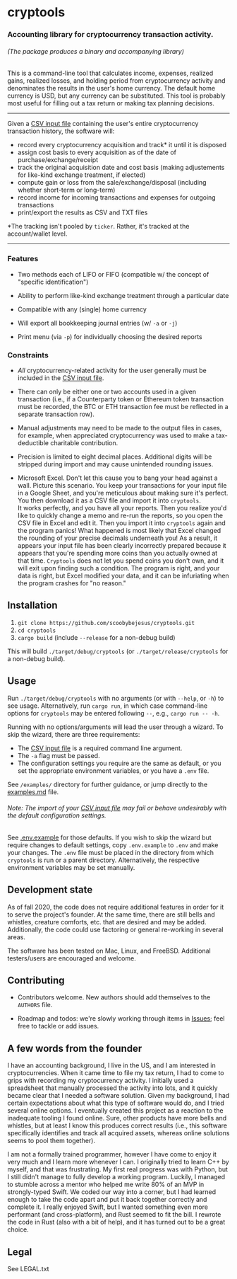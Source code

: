 # cryptools

### Accounting library for cryptocurrency transaction activity.

###### (The package produces a binary and accompanying library)

This is a command-line tool that calculates income, expenses, realized gains, realized losses,
and holding period from cryptocurrency activity and denominates the results in the user's home currency.
The default home currency is USD, but any currency can be substituted.
This tool is probably most useful for filling out a tax return or making tax planning decisions.

---

Given a [CSV input file](https://github.com/scoobybejesus/cryptools/blob/master/InputFile_CSV.md)
containing the user's entire cryptocurrency transaction history, the software will:

* record every cryptocurrency acquisition and track* it until it is disposed
* assign cost basis to every acquisition as of the date of purchase/exchange/receipt
* track the original acquisition date and cost basis (making adjustements for like-kind exchange treatment, if elected)
* compute gain or loss from the sale/exchange/disposal (including whether short-term or long-term)
* record income for incoming transactions and expenses for outgoing transactions
* print/export the results as CSV and TXT files

*The tracking isn't pooled by `ticker`.  Rather, it's tracked at the account/wallet level.

---

### Features

* Two methods each of LIFO or FIFO (compatible w/ the concept of "specific identification")

* Ability to perform like-kind exchange treatment through a particular date

* Compatible with any (single) home currency

* Will export all bookkeeping journal entries (w/ `-a` or `-j`)

* Print menu (via `-p`) for individually choosing the desired reports

### Constraints

* *All* cryptocurrency-related activity for the user generally must be included in the
[CSV input file](https://github.com/scoobybejesus/cryptools/blob/master/InputFile_CSV.md).

* There can only be either one or two accounts used in a given transaction
(i.e., if a Counterparty token or Ethereum token transaction must be recorded,
the BTC or ETH transaction fee must be reflected in a separate transaction row).

* Manual adjustments may need to be made to the output files in cases, for example,
when appreciated cryptocurrency was used to make a tax-deductible charitable contribution.

* Precision is limited to eight decimal places.  Additional digits will be stripped during
import and may cause unintended rounding issues.

* Microsoft Excel.  Don't let this cause you to bang your head against a wall.
Picture this scenario.  You keep your transactions for your input file in a Google Sheet,
and you're meticulous about making sure it's perfect.
You then download it as a CSV file and import it into `cryptools`.  
It works perfectly, and you have all your reports.
Then you realize you'd like to quickly change a memo and re-run the reports, so you open the CSV file in Excel and edit it.
Then you import it into `cryptools` again and the program panics!
What happened is most likely that Excel changed the rounding of your precise decimals underneath you!
As a result, it appears your input file has been clearly incorrectly prepared 
because it appears that you're spending more coins than you actually owned at that time.
`Cryptools` does not let you spend coins you don't own, and it will exit upon finding such a condition.
The program is right, and your data is right, but Excel modified your data, and it can be infuriating when the program crashes for "no reason."

## Installation

1. `git clone https://github.com/scoobybejesus/cryptools.git`
2. `cd cryptools`
3. `cargo build` (include `--release` for a non-debug build)

This will build `./target/debug/cryptools` (or `./target/release/cryptools` for a non-debug build).

## Usage

Run `./target/debug/cryptools` with no arguments (or with `--help`, or `-h`) to see usage.
Alternatively, run `cargo run`, in which case command-line options for `cryptools` may be entered following `--`, e.g., `cargo run -- -h`.

Running with no options/arguments will lead the user through a wizard.
To skip the wizard, there are three requirements:
* The [CSV input file](https://github.com/scoobybejesus/cryptools/blob/master/InputFile_CSV.md) is a required command line argument.
* The `-a` flag must be passed.
* The configuration settings you require are the same as default, or you set the appropriate environment variables, or you have a `.env` file.

See `/examples/` directory for further guidance,
or jump directly to the [examples.md](https://github.com/scoobybejesus/cryptools/blob/master/examples/examples.md) file.

###### Note: The import of your [CSV input file](https://github.com/scoobybejesus/cryptools/blob/master/InputFile_CSV.md) may fail or behave undesirably with the default configuration settings.
See [.env.example](https://github.com/scoobybejesus/cryptools/blob/master/examples/.env.example) for those defaults.
If you wish to skip the wizard but require changes to default settings, copy `.env.example` to `.env` and make your changes.
The `.env` file must be placed in the directory from which `cryptools` is run or a parent directory.
Alternatively, the respective environment variables may be set manually.

## Development state

As of fall 2020, the code does not require additional features in order for it to serve the project's founder.
At the same time, there are still bells and whistles, creature comforts, etc. that are desired and may be added.
Additionally, the code could use factoring or general re-working in several areas.

The software has been tested on Mac, Linux, and FreeBSD.
Additional testers/users are encouraged and welcome.

## Contributing

* Contributors welcome. New authors should add themselves to the `AUTHORS` file.

* Roadmap and todos: we're slowly working through items in [Issues](https://github.com/scoobybejesus/cryptools/issues);
feel free to tackle or add issues.

## A few words from the founder

I have an accounting background, I live in the US, and I am interested in cryptocurrencies.
When it came time to file my tax return, I had to come to grips with recording my cryptocurrency activity.
I initially used a spreadsheet that manually processed the activity into lots, and it quickly became clear that I needed a software solution.
Given my background, I had certain expectations about what this type of software would do, and I tried several online options.
I eventually created this project as a reaction to the inadequate tooling I found online.
Sure, other products have more bells and whistles, but at least I know this produces correct results
(i.e., this software specifically identifies and track all acquired assets, whereas online solutions seems to pool them together).

I am not a formally trained programmer, however I have come to enjoy it very much and I learn more whenever I can.
I originally tried to learn C++ by myself, and that was frustrating.
My first real progress was with Python, but I still didn't manage to fully develop a working program.
Luckily, I managed to stumble across a mentor who helped me write 80% of an MVP in strongly-typed Swift.
We coded our way into a corner, but I had learned enough to take the code apart and put it back together correctly and complete it.
I really enjoyed Swift, but I wanted something even more performant (and cross-platform), and Rust seemed to fit the bill.
I rewrote the code in Rust (also with a bit of help), and it has turned out to be a great choice.

## Legal

See LEGAL.txt